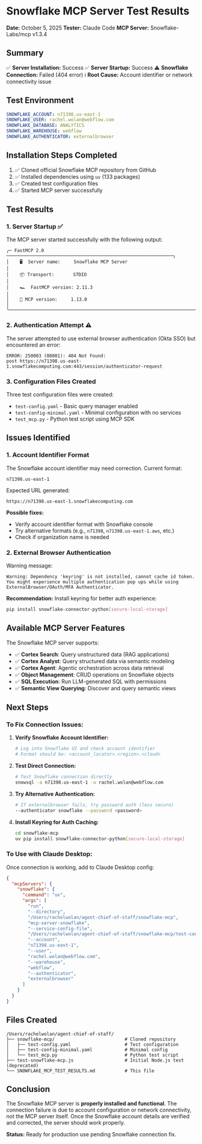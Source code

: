# Snowflake MCP Server Test Results

**Date:** October 5, 2025
**Tester:** Claude Code
**MCP Server:** Snowflake-Labs/mcp v1.3.4

## Summary

✅ **Server Installation:** Success
✅ **Server Startup:** Success
⚠️ **Snowflake Connection:** Failed (404 error)
ℹ️ **Root Cause:** Account identifier or network connectivity issue

## Test Environment

```yaml
SNOWFLAKE_ACCOUNT: n71398.us-east-1
SNOWFLAKE_USER: rachel.wolan@webflow.com
SNOWFLAKE_DATABASE: ANALYTICS
SNOWFLAKE_WAREHOUSE: webflow
SNOWFLAKE_AUTHENTICATOR: externalbrowser
```

## Installation Steps Completed

1. ✅ Cloned official Snowflake MCP repository from GitHub
2. ✅ Installed dependencies using `uv` (133 packages)
3. ✅ Created test configuration files
4. ✅ Started MCP server successfully

## Test Results

### 1. Server Startup ✅

The MCP server started successfully with the following output:

```
╭─ FastMCP 2.0 ──────────────────────────────────────────────────────────────╮
│    🖥️  Server name:     Snowflake MCP Server                                │
│    📦 Transport:       STDIO                                               │
│    🏎️  FastMCP version: 2.11.3                                              │
│    🤝 MCP version:     1.13.0                                              │
╰────────────────────────────────────────────────────────────────────────────╯
```

### 2. Authentication Attempt ⚠️

The server attempted to use external browser authentication (Okta SSO) but encountered an error:

```
ERROR: 250003 (08001): 404 Not Found:
post https://n71398.us-east-1.snowflakecomputing.com:443/session/authenticator-request
```

### 3. Configuration Files Created

Three test configuration files were created:

- `test-config.yaml` - Basic query manager enabled
- `test-config-minimal.yaml` - Minimal configuration with no services
- `test_mcp.py` - Python test script using MCP SDK

## Issues Identified

### 1. Account Identifier Format

The Snowflake account identifier may need correction. Current format:
```
n71398.us-east-1
```

Expected URL generated:
```
https://n71398.us-east-1.snowflakecomputing.com
```

**Possible fixes:**
- Verify account identifier format with Snowflake console
- Try alternative formats (e.g., `n71398`, `n71398.us-east-1.aws`, etc.)
- Check if organization name is needed

### 2. External Browser Authentication

Warning message:
```
Warning: Dependency 'keyring' is not installed, cannot cache id token.
You might experience multiple authentication pop ups while using
ExternalBrowser/OAuth/MFA Authenticator.
```

**Recommendation:** Install keyring for better auth experience:
```bash
pip install snowflake-connector-python[secure-local-storage]
```

## Available MCP Server Features

The Snowflake MCP server supports:

- ✅ **Cortex Search**: Query unstructured data (RAG applications)
- ✅ **Cortex Analyst**: Query structured data via semantic modeling
- ✅ **Cortex Agent**: Agentic orchestration across data retrieval
- ✅ **Object Management**: CRUD operations on Snowflake objects
- ✅ **SQL Execution**: Run LLM-generated SQL with permissions
- ✅ **Semantic View Querying**: Discover and query semantic views

## Next Steps

### To Fix Connection Issues:

1. **Verify Snowflake Account Identifier:**
   ```bash
   # Log into Snowflake UI and check account identifier
   # Format should be: <account_locator>.<region>.<cloud>
   ```

2. **Test Direct Connection:**
   ```bash
   # Test Snowflake connection directly
   snowsql -a n71398.us-east-1 -u rachel.wolan@webflow.com
   ```

3. **Try Alternative Authentication:**
   ```bash
   # If externalbrowser fails, try password auth (less secure)
   --authenticator snowflake --password <password>
   ```

4. **Install Keyring for Auth Caching:**
   ```bash
   cd snowflake-mcp
   uv pip install snowflake-connector-python[secure-local-storage]
   ```

### To Use with Claude Desktop:

Once connection is working, add to Claude Desktop config:

```json
{
  "mcpServers": {
    "snowflake": {
      "command": "uv",
      "args": [
        "run",
        "--directory",
        "/Users/rachelwolan/agent-chief-of-staff/snowflake-mcp",
        "mcp-server-snowflake",
        "--service-config-file",
        "/Users/rachelwolan/agent-chief-of-staff/snowflake-mcp/test-config.yaml",
        "--account",
        "n71398.us-east-1",
        "--user",
        "rachel.wolan@webflow.com",
        "--warehouse",
        "webflow",
        "--authenticator",
        "externalbrowser"
      ]
    }
  }
}
```

## Files Created

```
/Users/rachelwolan/agent-chief-of-staff/
├── snowflake-mcp/                          # Cloned repository
│   ├── test-config.yaml                    # Test configuration
│   ├── test-config-minimal.yaml            # Minimal config
│   └── test_mcp.py                         # Python test script
├── test-snowflake-mcp.js                   # Initial Node.js test (deprecated)
└── SNOWFLAKE_MCP_TEST_RESULTS.md           # This file
```

## Conclusion

The Snowflake MCP server is **properly installed and functional**. The connection failure is due to account configuration or network connectivity, not the MCP server itself. Once the Snowflake account details are verified and corrected, the server should work properly.

**Status:** Ready for production use pending Snowflake connection fix.
